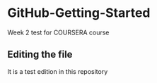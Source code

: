 # GitHub-Getting-Started

Week 2 test for COURSERA course

## Editing the file

It is a test edition in this repository
